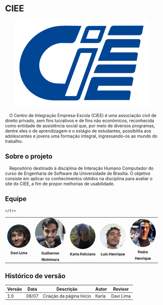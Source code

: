 # CIEE

<p align="center">
  <img src="img/logo.png" alt="Logo CIEE">
</p>

&emsp;O Centro de Integração Empresa-Escola (CIEE) é uma associação civil de direito privado, sem fins lucrativos e de fins não econômicos, reconhecida como entidade de assistência social que, por meio de diversos programas, dentre eles o de aprendizagem e o estágio de estudantes, possibilita aos adolescentes e jovens uma formação integral, ingressando-os ao mundo do trabalho.

## Sobre o projeto
&emsp;Repositório destinado à disciplina de Interação Humano Computador do curso de Engenharia de Software da Universidade de Brasília. O objetivo consiste em aplicar os conhecimentos obtidos na disciplina para avaliar o site do CIEE, a fim de propor melhorias de usabilidade.

## Equipe
<table>
    <tr>
        <td align="center"><a href="https://github.com/DaviSilva25" target="_blank"><img style="border-radius: 50%;" src="img/davi.png" width="100px;"><br /><sub><b>Davi Lima</b></sub></a><br /><a href="https://github.com/DaviSilva25" target="_blank"></a></td>
        <td align="center"><a href="https://github.com/guilherme-nishi" target="_blank"><img style="border-radius: 50%;" src="img/guilherme.png" width="100px;"><br /><sub><b>Guilherme Nishimura</b></sub></a><br /><a href="https://github.com/guilherme-nishi" target="_blank"></a></td>
        <td align="center"><a href="https://github.com/KarlaCSF" target="_blank"><img style="border-radius: 50%;" src="img/karla.png" width="100px;"><br /><sub><b>Karla Feliciano</b></sub></a><br /><a href="https://github.com/KarlaCSF" target="_blank"></a></td>
        <td align="center"><a href="https://github.com/luishenrrique" target="_blank"><img style="border-radius: 50%;" src="img/luis.png" width="100px;"><br /><sub><b>Luis Henrique</b></sub></a><br /><a href="https://github.com/luishenrrique" target="_blank"></a></td>
        <td align="center"><a href="https://github.com/pehenobra2" target="_blank"><img style="border-radius: 50%;" src="img/pedro.png" width="100px;"><br /><sub><b>Pedro Henrique</b></sub></a><br /><a href="https://github.com/pehenobra2" target="_blank"></a></td>
        
    </tr>
</table>

## Histórico de versão
| Versão | Data | Descrição | Autor | Revisor |
|--------|------|-----------|-------|---------|
| 1.0    | 08/07| Criação da página Inicio| Karla | Davi Lima |
